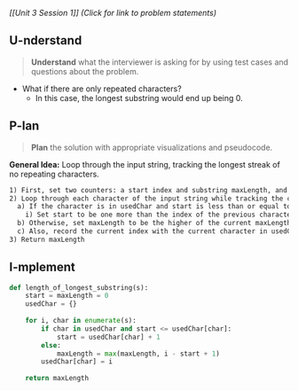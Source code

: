 *[[Unit 3 Session 1]] (Click for link to problem statements)*

## U-nderstand
 
> **Understand** what the interviewer is asking for by using test cases and questions about the problem.

- What if there are only repeated characters?
  - In this case, the longest substring would end up being 0.

## P-lan

> **Plan** the solution with appropriate visualizations and pseudocode.

**General Idea:** Loop through the input string, tracking the longest streak of no repeating characters.

```markdown
1) First, set two counters: a start index and substring maxLength, and a dictionary usedChar
2) Loop through each character of the input string while tracking the current index
  a) If the character is in usedChar and start is less than or equal to the index of the previous character occurrence
    i) Set start to be one more than the index of the previous character
  b) Otherwise, set maxLength to be the higher of the current maxLength and one more than the difference between the current index and start
  c) Also, record the current index with the current character in usedChar
3) Return maxLength
```

## I-mplement

```python
def length_of_longest_substring(s):
    start = maxLength = 0
    usedChar = {}
    
    for i, char in enumerate(s):
        if char in usedChar and start <= usedChar[char]:
            start = usedChar[char] + 1
        else:
            maxLength = max(maxLength, i - start + 1)
        usedChar[char] = i
    
    return maxLength
```